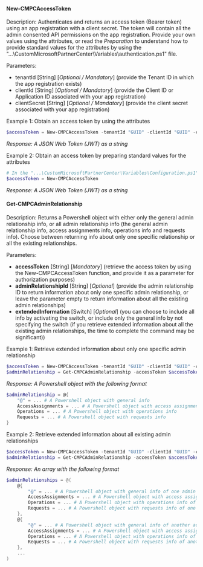 #### New-CMPCAccessToken
Description: Authenticates and returns an access token (Bearer token) using an app registration with a client secret. The token will contain all the admin consented API permissions on the app registration. Provide your own values using the attributes, or read the *Preparation* to understand how to provide standard values for the attributes by using the "...\CustomMicrosoftPartnerCenter\Variables\authentication.ps1" file.

Parameters:
- tenantId [String] [*Optional / Mandatory*] (provide the Tenant ID in which the app registration exists)
- clientId [String] [*Optional / Mandatory*] (provide the Client ID or Application ID associated with your app registration)
- clientSecret [String] [*Optional / Mandatory*] (provide the client secret associated with your app registration)

Example 1: Obtain an access token by using the attributes
```powershell
$accessToken = New-CMPCAccessToken -tenantId "GUID" -clientId "GUID" -clientSecret "GUID"
```
*Response: A JSON Web Token (JWT) as a string*

Example 2: Obtain an access token by preparing standard values for the attributes
```powershell
# In the "...\CustomMicrosoftPartnerCenter\Variables\Configuration.ps1" file, specify the correct values for the variables
$accessToken = New-CMPCAccessToken
```
*Response: A JSON Web Token (JWT) as a string*

#### Get-CMPCAdminRelationship
Description: Returns a Powershell object with either only the general admin relationship info, or all admin relationship info (the general admin relationship info, access assignments info, operations info and requests info). Choose between returning info about only one specific relationship or all the existing relationships.

Parameters:
- **accessToken** [String] [*Mandatory*] (retrieve the access token by using the New-CMPCAccessToken function, and provide it as a parameter for authorization purposes)
- **adminRelationshipId** [String] [*Optional*] (provide the admin relationship ID to return information about only one specific admin relationship, or leave the parameter empty to return information about all the existing admin relationships)
- **extendedInformation** [Switch] [*Optional*] (you can choose to include all info by activating the switch, or include only the general info by not specifying the switch (if you retrieve extended information about all the existing admin relationships, the time to complete the command may be significant))

Example 1: Retrieve extended information about only one specific admin relationship
```powershell
$accessToken = New-CMPCAccessToken -tenantId "GUID" -clientId "GUID" -clientSecret "GUID"
$adminRelationship = Get-CMPCAdminRelationship -accessToken $accessToken -adminRelationshipId "GUID-GUID" -extendedInformation
```
*Response: A Powershell object with the following format*
```powershell
$adminRelationship = @{
    "@" = ... # A Powershell object with general info
    AccessAssignments = ... # A Powershell object with access assignments info
    Operations = ... # A Powershell object with operations info
    Requests = ... # A Powershell object with requests info
}
```

Example 2: Retrieve extended information about all existing admin relationships
```powershell
$accessToken = New-CMPCAccessToken -tenantId "GUID" -clientId "GUID" -clientSecret "GUID"
$adminRelationship = Get-CMPCAdminRelationship -accessToken $accessToken -extendedInformation
```
*Response: An array with the following format*
```powershell
$adminRelationships = @(
    @{
        "@" = ... # A Powershell object with general info of one admin relationship
        AccessAssignments = ... # A Powershell object with access assignments info of one admin relationship
        Operations = ... # A Powershell object with operations info of one admin relationship
        Requests = ... # A Powershell object with requests info of one admin relationship
    },
    @{
        "@" = ... # A Powershell object with general info of another admin relationship
        AccessAssignments = ... # A Powershell object with access assignments info of another admin relationship
        Operations = ... # A Powershell object with operations info of another admin relationship
        Requests = ... # A Powershell object with requests info of another admin relationship
    },
    ...
)
```